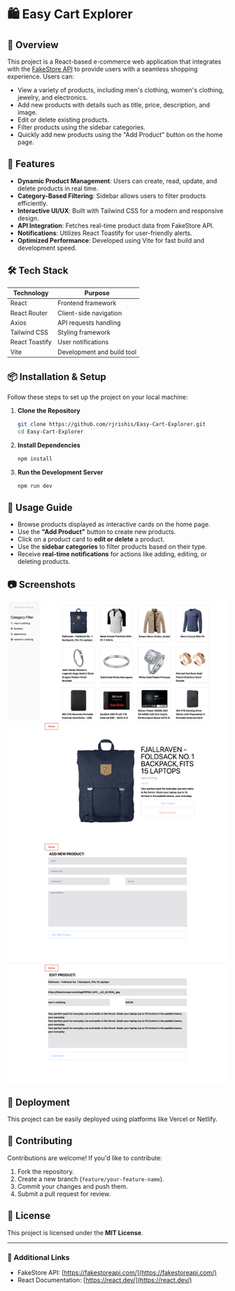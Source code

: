 # 🛍️ Easy Cart Explorer

## 📌 Overview
This project is a React-based e-commerce web application that integrates with the [FakeStore API](https://fakestoreapi.com/) to provide users with a seamless shopping experience. Users can:
- View a variety of products, including men's clothing, women's clothing, jewelry, and electronics.
- Add new products with details such as title, price, description, and image.
- Edit or delete existing products.
- Filter products using the sidebar categories.
- Quickly add new products using the "Add Product" button on the home page.

## 🚀 Features
- **Dynamic Product Management**: Users can create, read, update, and delete products in real time.
- **Category-Based Filtering**: Sidebar allows users to filter products efficiently.
- **Interactive UI/UX**: Built with Tailwind CSS for a modern and responsive design.
- **API Integration**: Fetches real-time product data from FakeStore API.
- **Notifications**: Utilizes React Toastify for user-friendly alerts.
- **Optimized Performance**: Developed using Vite for fast build and development speed.

## 🛠️ Tech Stack
| Technology      | Purpose                              |
|---------------|---------------------------------|
| React         | Frontend framework              |
| React Router  | Client-side navigation         |
| Axios        | API requests handling          |
| Tailwind CSS  | Styling framework              |
| React Toastify | User notifications            |
| Vite         | Development and build tool      |

## 📦 Installation & Setup
Follow these steps to set up the project on your local machine:

1. **Clone the Repository**
   ```sh
   git clone https://github.com/rjrishis/Easy-Cart-Explorer.git
   cd Easy-Cart-Explorer
   ```
2. **Install Dependencies**
   ```sh
   npm install
   ```
3. **Run the Development Server**
   ```sh
   npm run dev
   ```

## 🔧 Usage Guide
- Browse products displayed as interactive cards on the home page.
- Use the **"Add Product"** button to create new products.
- Click on a product card to **edit or delete** a product.
- Use the **sidebar categories** to filter products based on their type.
- Receive **real-time notifications** for actions like adding, editing, or deleting products.

## 📷 Screenshots
![Easy-Cart-Explorer Home](images/Home.png)
![Easy-Cart-Explorer ProductDetails](images/ProductDetails.png)
![Easy-Cart-Explorer AddProduct](images/AddProduct.png)
![Easy-Cart-Explorer EditProduct](images/EditProduct.png)

## 🚀 Deployment
This project can be easily deployed using platforms like Vercel or Netlify.

## 🤝 Contributing
Contributions are welcome! If you'd like to contribute:
1. Fork the repository.
2. Create a new branch (`feature/your-feature-name`).
3. Commit your changes and push them.
4. Submit a pull request for review.

## 📜 License
This project is licensed under the **MIT License**.

---
### 🔗 Additional Links
- FakeStore API: [https://fakestoreapi.com/](https://fakestoreapi.com/)
- React Documentation: [https://react.dev/](https://react.dev/)

